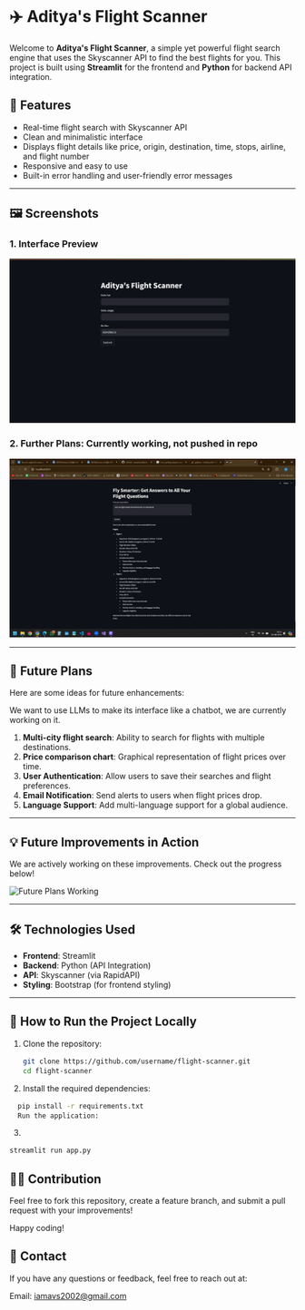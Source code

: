 # ✈️ Aditya's Flight Scanner

Welcome to **Aditya's Flight Scanner**, a simple yet powerful flight search engine that uses the Skyscanner API to find the best flights for you. This project is built using **Streamlit** for the frontend and **Python** for backend API integration.

## 🎯 Features

- Real-time flight search with Skyscanner API
- Clean and minimalistic interface
- Displays flight details like price, origin, destination, time, stops, airline, and flight number
- Responsive and easy to use
- Built-in error handling and user-friendly error messages

---

## 🖼️ Screenshots

### 1. **Interface Preview**
![Interface](./Images/Main.png) <!-- Add link to interface screenshot -->

### 2. **Further Plans: Currently working, not pushed in repo**
![Further Plans](./Images/GenAi.jpg) <!-- Add link to further plans/improvements screenshot -->

---


## 🚀 Future Plans

Here are some ideas for future enhancements:

We want to use LLMs to make its interface like a chatbot, we are currently working on it.
1. **Multi-city flight search**: Ability to search for flights with multiple destinations.
2. **Price comparison chart**: Graphical representation of flight prices over time.
3. **User Authentication**: Allow users to save their searches and flight preferences.
4. **Email Notification**: Send alerts to users when flight prices drop.
5. **Language Support**: Add multi-language support for a global audience.

---

## 💡 Future Improvements in Action

We are actively working on these improvements. Check out the progress below!

![Future Plans Working](link_to_future_plans_working_gif) <!-- Add link to future improvements working GIF -->

---

## 🛠️ Technologies Used

- **Frontend**: Streamlit
- **Backend**: Python (API Integration)
- **API**: Skyscanner (via RapidAPI)
- **Styling**: Bootstrap (for frontend styling)

---

## 🎯 How to Run the Project Locally

1. Clone the repository:
   ```bash
   git clone https://github.com/username/flight-scanner.git
   cd flight-scanner
   ```
2. Install the required dependencies:

```bash
  pip install -r requirements.txt
  Run the application:
```
3. 
```bash
streamlit run app.py
```


## 🧑‍💻 Contribution
Feel free to fork this repository, create a feature branch, and submit a pull request with your improvements!

Happy coding!

## 🌟 Contact
If you have any questions or feedback, feel free to reach out at:

Email: iamavs2002@gmail.com
